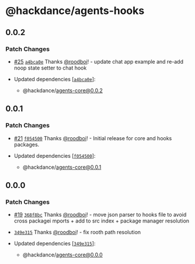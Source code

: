 # @hackdance/agents-hooks

## 0.0.2

### Patch Changes

- [#25](https://github.com/hack-dance/agents/pull/25) [`a4bca0e`](https://github.com/hack-dance/agents/commit/a4bca0ec82a1965837510f0ff7f906652b1de341) Thanks [@roodboi](https://github.com/roodboi)! - update chat app example and re-add noop state setter to chat hook

- Updated dependencies [[`a4bca0e`](https://github.com/hack-dance/agents/commit/a4bca0ec82a1965837510f0ff7f906652b1de341)]:
  - @hackdance/agents-core@0.0.2

## 0.0.1

### Patch Changes

- [#21](https://github.com/hack-dance/agents/pull/21) [`f054500`](https://github.com/hack-dance/agents/commit/f05450084939432a270185599e2e7342ae75049d) Thanks [@roodboi](https://github.com/roodboi)! - Initial release for core and hooks packages.

- Updated dependencies [[`f054500`](https://github.com/hack-dance/agents/commit/f05450084939432a270185599e2e7342ae75049d)]:
  - @hackdance/agents-core@0.0.1

## 0.0.0

### Patch Changes

- [#19](https://github.com/hack-dance/agents/pull/19) [`368f8bc`](https://github.com/hack-dance/agents/commit/368f8bc3b3c3d09ccfd45eb2d6b1ffcadb430d73) Thanks [@roodboi](https://github.com/roodboi)! - move json parser to hooks file to avoid cross packagei mports + add to src index + package manager resolution

- [`349e315`](https://github.com/hack-dance/agents/commit/349e315ecb104423cf20eccbd3c4b64b60c732f0) Thanks [@roodboi](https://github.com/roodboi)! - fix rooth path resolution

- Updated dependencies [[`349e315`](https://github.com/hack-dance/agents/commit/349e315ecb104423cf20eccbd3c4b64b60c732f0)]:
  - @hackdance/agents-core@0.0.0
